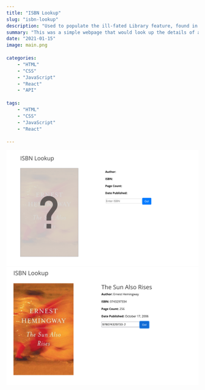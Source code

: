 ```yaml
---
title: "ISBN Lookup"
slug: "isbn-lookup"
description: "Used to populate the ill-fated Library feature, found in the 2021 version of this site."
summary: "This was a simple webpage that would look up the details of a provided ISBN from a book. It was used to populate data on the 2021 version of my website, which, for a time, featured a Library."
date: "2021-01-15"
image: main.png

categories:
    - "HTML"
    - "CSS"
    - "JavaScript"
    - "React"
    - "API"

tags:
    - "HTML"
    - "CSS"
    - "JavaScript"
    - "React"

---
```


![Mystery](mystery.png)![Found](found.png)
